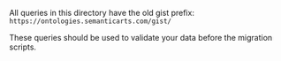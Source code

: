 All queries in this directory have the old gist prefix:
`https://ontologies.semanticarts.com/gist/`

These queries should be used to validate your data before the migration scripts.
